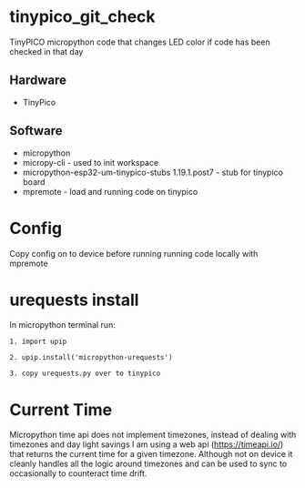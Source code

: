 # tinypico_git_check
TinyPICO micropython code that changes LED color if code has been checked in that day

## Hardware
 * TinyPico

## Software
 * micropython
 * micropy-cli - used to init workspace
 * micropython-esp32-um-tinypico-stubs 1.19.1.post7 - stub for tinypico board
 * mpremote - load and running code on tinypico

 # Config
 Copy config on to device before running running code locally with mpremote

 # urequests install
 In micropython terminal run:

    1. import upip
   
    2. upip.install('micropython-urequests')
    
    3. copy urequests.py over to tinypico

# Current Time
   Micropython time api does not implement timezones, instead of dealing with timezones and day light savings I am using a web api (https://timeapi.io/) that returns the current time for a given timezone. Although not on device it cleanly handles all the logic around timezones and can be used to sync to occasionally to counteract time drift.